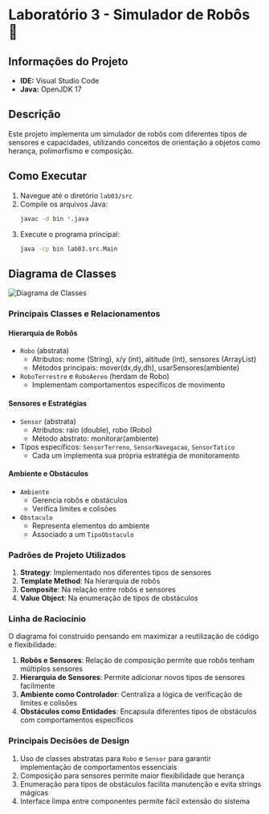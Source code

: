 # Laboratório 3 - Simulador de Robôs 🤖

## Informações do Projeto
- **IDE:** Visual Studio Code
- **Java:** OpenJDK 17

## Descrição
Este projeto implementa um simulador de robôs com diferentes tipos de sensores e capacidades, utilizando conceitos de orientação a objetos como herança, polimorfismo e composição.

## Como Executar
1. Navegue até o diretório `lab03/src`
2. Compile os arquivos Java:
   ```bash
   javac -d bin *.java
   ```
3. Execute o programa principal:
   ```bash
   java -cp bin lab03.src.Main
   ```

## Diagrama de Classes
![Diagrama de Classes](diagrama_classes.png)

### Principais Classes e Relacionamentos

#### Hierarquia de Robôs
- `Robo` (abstrata)
  - Atributos: nome (String), x/y (int), altitude (int), sensores (ArrayList<Sensor>)
  - Métodos principais: mover(dx,dy,dh), usarSensores(ambiente)
- `RoboTerrestre` e `RoboAereo` (herdam de Robo)
  - Implementam comportamentos específicos de movimento

#### Sensores e Estratégias
- `Sensor` (abstrata)
  - Atributos: raio (double), robo (Robo)
  - Método abstrato: monitorar(ambiente)
- Tipos específicos: `SensorTerreno`, `SensorNavegacao`, `SensorTatico`
  - Cada um implementa sua própria estratégia de monitoramento

#### Ambiente e Obstáculos
- `Ambiente`
  - Gerencia robôs e obstáculos
  - Verifica limites e colisões
- `Obstaculo`
  - Representa elementos do ambiente
  - Associado a um `TipoObstaculo`

### Padrões de Projeto Utilizados
1. **Strategy**: Implementado nos diferentes tipos de sensores
2. **Template Method**: Na hierarquia de robôs
3. **Composite**: Na relação entre robôs e sensores
4. **Value Object**: Na enumeração de tipos de obstáculos

### Linha de Raciocínio
O diagrama foi construído pensando em maximizar a reutilização de código e flexibilidade:

1. **Robôs e Sensores**: Relação de composição permite que robôs tenham múltiplos sensores
2. **Hierarquia de Sensores**: Permite adicionar novos tipos de sensores facilmente
3. **Ambiente como Controlador**: Centraliza a lógica de verificação de limites e colisões
4. **Obstáculos como Entidades**: Encapsula diferentes tipos de obstáculos com comportamentos específicos

### Principais Decisões de Design
1. Uso de classes abstratas para `Robo` e `Sensor` para garantir implementação de comportamentos essenciais
2. Composição para sensores permite maior flexibilidade que herança
3. Enumeração para tipos de obstáculos facilita manutenção e evita strings mágicas
4. Interface limpa entre componentes permite fácil extensão do sistema
